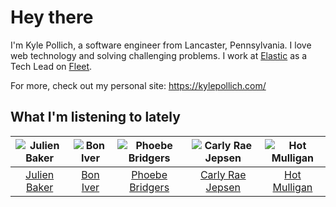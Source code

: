 # Hey there


I'm Kyle Pollich, a software engineer from Lancaster, Pennsylvania. I love web technology and solving challenging problems.
I work at [Elastic](https://www.elastic.co/) as a Tech Lead on [Fleet](https://www.elastic.co/guide/en/fleet/current/fleet-overview.html).

For more, check out my personal site: https://kylepollich.com/

## What I'm listening to lately

<!-- begin artists -->
  |![Julien Baker](https://i.scdn.co/image/ab6761610000f17809239cf62ab2187c023fcee4)|![Bon Iver](https://i.scdn.co/image/ab6761610000f17867be065df01f37a3880216be)|![Phoebe Bridgers](https://i.scdn.co/image/ab6761610000f178626686e362d30246e816cc5b)|![Carly Rae Jepsen](https://i.scdn.co/image/ab6761610000f178358577f183465ae7698a53a7)|![Hot Mulligan](https://i.scdn.co/image/ab6761610000f178ba1ce18b6a63e392b4d66e9e)|
  |:---:|:---:|:---:|:---:|:---:|
  |[Julien Baker](https://open.spotify.com/artist/12zbUHbPHL5DGuJtiUfsip)|[Bon Iver](https://open.spotify.com/artist/4LEiUm1SRbFMgfqnQTwUbQ)|[Phoebe Bridgers](https://open.spotify.com/artist/1r1uxoy19fzMxunt3ONAkG)|[Carly Rae Jepsen](https://open.spotify.com/artist/6sFIWsNpZYqfjUpaCgueju)|[Hot Mulligan](https://open.spotify.com/artist/1lKZzN2d4IqiEYxyECIEHI)|
<!-- end artists -->
